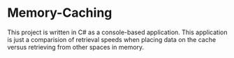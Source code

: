# Memory-Caching
This project is written in C# as a console-based application. This application is just a comparision of retrieval speeds when placing data on the cache versus retrieving from other spaces in memory.
